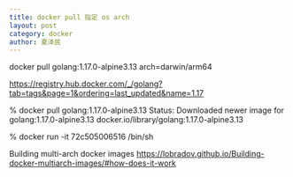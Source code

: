 ```yaml
---
title: docker pull 指定 os arch
layout: post
category: docker
author: 夏泽民
---
```

 docker pull golang:1.17.0-alpine3.13 arch=darwin/arm64
 
 https://registry.hub.docker.com/_/golang?tab=tags&page=1&ordering=last_updated&name=1.17
 
 % docker pull golang:1.17.0-alpine3.13 Status: Downloaded newer image for golang:1.17.0-alpine3.13 docker.io/library/golang:1.17.0-alpine3.13

% docker run -it 72c505006516 /bin/sh
<!-- more -->
Building multi-arch docker images
https://lobradov.github.io/Building-docker-multiarch-images/#how-does-it-work


